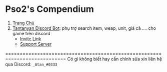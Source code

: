 # Pso2's Compendium
1. [Trang Chủ](https://vutrungtruc-slimetan.github.io/Pso2-s-Compendium/) 
2. [Tantanyan Discord Bot](https://tantanyan.3ktan.site/): phụ trợ search item, weap, unit, giá cả .... cho game trên discord
    * [Invite Link](https://discordapp.com/oauth2/authorize?client_id=409256908684263426&scope=bot&permissions=305523830)
    * [Support Server](https://discord.gg/76HeWzE)

===========================================================================
Có gì không biết hay cần chỉnh sửa xin liên hệ qua Discord: `_Atan_#0333`